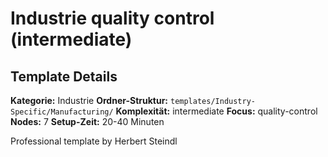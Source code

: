 # Industrie quality control (intermediate)

## Template Details

**Kategorie:** Industrie
**Ordner-Struktur:** `templates/Industry-Specific/Manufacturing/`
**Komplexität:** intermediate
**Focus:** quality-control
**Nodes:** 7
**Setup-Zeit:** 20-40 Minuten

Professional template by Herbert Steindl
